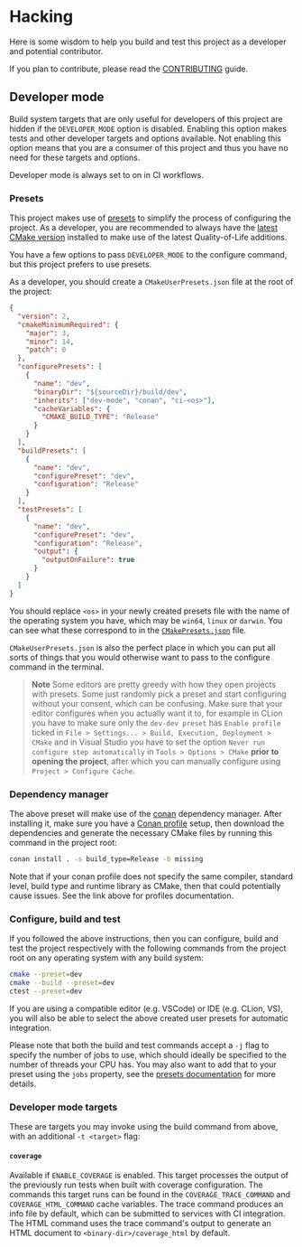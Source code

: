 # Hacking

Here is some wisdom to help you build and test this project as a developer and
potential contributor.

If you plan to contribute, please read the [CONTRIBUTING](CONTRIBUTING.md)
guide.

## Developer mode

Build system targets that are only useful for developers of this project are
hidden if the `DEVELOPER_MODE` option is disabled. Enabling this
option makes tests and other developer targets and options available. Not
enabling this option means that you are a consumer of this project and thus you
have no need for these targets and options.

Developer mode is always set to on in CI workflows.

### Presets

This project makes use of [presets][1] to simplify the process of configuring
the project. As a developer, you are recommended to always have the [latest
CMake version][2] installed to make use of the latest Quality-of-Life
additions.

You have a few options to pass `DEVELOPER_MODE` to the configure
command, but this project prefers to use presets.

As a developer, you should create a `CMakeUserPresets.json` file at the root of
the project:

```json
{
  "version": 2,
  "cmakeMinimumRequired": {
    "major": 3,
    "minor": 14,
    "patch": 0
  },
  "configurePresets": [
    {
      "name": "dev",
      "binaryDir": "${sourceDir}/build/dev",
      "inherits": ["dev-mode", "conan", "ci-<os>"],
      "cacheVariables": {
        "CMAKE_BUILD_TYPE": "Release"
      }
    }
  ],
  "buildPresets": [
    {
      "name": "dev",
      "configurePreset": "dev",
      "configuration": "Release"
    }
  ],
  "testPresets": [
    {
      "name": "dev",
      "configurePreset": "dev",
      "configuration": "Release",
      "output": {
        "outputOnFailure": true
      }
    }
  ]
}
```

You should replace `<os>` in your newly created presets file with the name of
the operating system you have, which may be `win64`, `linux` or `darwin`. You
can see what these correspond to in the
[`CMakePresets.json`](CMakePresets.json) file.

`CMakeUserPresets.json` is also the perfect place in which you can put all
sorts of things that you would otherwise want to pass to the configure command
in the terminal.

> **Note**
> Some editors are pretty greedy with how they open projects with presets.
> Some just randomly pick a preset and start configuring without your consent,
> which can be confusing. Make sure that your editor configures when you
> actually want it to, for example in CLion you have to make sure only the
> `dev-dev preset` has `Enable profile` ticked in
> `File > Settings... > Build, Execution, Deployment > CMake` and in Visual
> Studio you have to set the option `Never run configure step automatically`
> in `Tools > Options > CMake` **prior to opening the project**, after which
> you can manually configure using `Project > Configure Cache`.

### Dependency manager

The above preset will make use of the [conan][conan] dependency manager. After
installing it, make sure you have a [Conan profile][profile] setup, then
download the dependencies and generate the necessary CMake files by running
this command in the project root:

```sh
conan install . -s build_type=Release -b missing
```

Note that if your conan profile does not specify the same compiler, standard
level, build type and runtime library as CMake, then that could potentially
cause issues. See the link above for profiles documentation.

[conan]: https://conan.io/
[profile]: https://docs.conan.io/2/reference/config_files/profiles.html

### Configure, build and test

If you followed the above instructions, then you can configure, build and test
the project respectively with the following commands from the project root on
any operating system with any build system:

```sh
cmake --preset=dev
cmake --build --preset=dev
ctest --preset=dev
```

If you are using a compatible editor (e.g. VSCode) or IDE (e.g. CLion, VS), you
will also be able to select the above created user presets for automatic
integration.

Please note that both the build and test commands accept a `-j` flag to specify
the number of jobs to use, which should ideally be specified to the number of
threads your CPU has. You may also want to add that to your preset using the
`jobs` property, see the [presets documentation][1] for more details.

### Developer mode targets

These are targets you may invoke using the build command from above, with an
additional `-t <target>` flag:

#### `coverage`

Available if `ENABLE_COVERAGE` is enabled. This target processes the output of
the previously run tests when built with coverage configuration. The commands
this target runs can be found in the `COVERAGE_TRACE_COMMAND` and
`COVERAGE_HTML_COMMAND` cache variables. The trace command produces an info
file by default, which can be submitted to services with CI integration. The
HTML command uses the trace command's output to generate an HTML document to
`<binary-dir>/coverage_html` by default.

[1]: https://cmake.org/cmake/help/latest/manual/cmake-presets.7.html
[2]: https://cmake.org/download/
